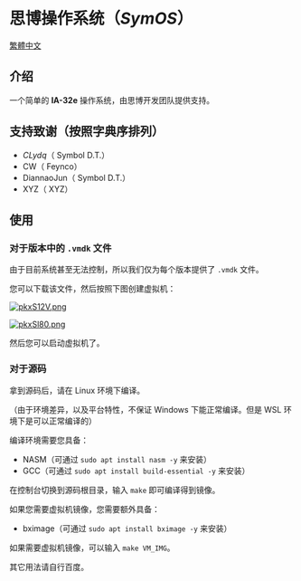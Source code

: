 # 思博操作系统（$SymOS$）

[ 繁體中文 ](README_zh_TW.md)

## 介绍

一个简单的 __IA-32e__ 操作系统，由思博开发团队提供支持。

## 支持致谢（按照字典序排列）

- $CLydq$（ Symbol D.T.）
- CW（ Feynco）
- DiannaoJun（ Symbol D.T.）
- XYZ（ XYZ）

## 使用

### 对于版本中的 `.vmdk` 文件

由于目前系统甚至无法控制，所以我们仅为每个版本提供了 `.vmdk` 文件。

您可以下载该文件，然后按照下图创建虚拟机：

[![pkxS12V.png](https://s21.ax1x.com/2024/08/06/pkxS12V.png)](https://imgse.com/i/pkxS12V)

[![pkxSl80.png](https://s21.ax1x.com/2024/08/06/pkxSl80.png)](https://imgse.com/i/pkxSl80)

然后您可以启动虚拟机了。

### 对于源码

拿到源码后，请在 Linux 环境下编译。

（由于环境差异，以及平台特性，不保证 Windows 下能正常编译。但是 WSL 环境下是可以正常编译的）

编译环境需要您具备：
- NASM（可通过 `sudo apt install nasm -y` 来安装）
- GCC（可通过 `sudo apt install build-essential -y` 来安装）

在控制台切换到源码根目录，输入 `make` 即可编译得到镜像。

如果您需要虚拟机镜像，您需要额外具备：
- bximage（可通过 `sudo apt install bximage -y` 来安装）

如果需要虚拟机镜像，可以输入 `make VM_IMG`。

其它用法请自行百度。
